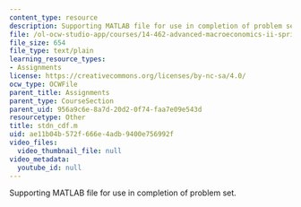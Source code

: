 ```yaml
---
content_type: resource
description: Supporting MATLAB file for use in completion of problem set.
file: /ol-ocw-studio-app/courses/14-462-advanced-macroeconomics-ii-spring-2004/ae11b04b572f666e4adb9400e756992f_stdn_cdf.m
file_size: 654
file_type: text/plain
learning_resource_types:
- Assignments
license: https://creativecommons.org/licenses/by-nc-sa/4.0/
ocw_type: OCWFile
parent_title: Assignments
parent_type: CourseSection
parent_uid: 956a9c6e-8a7d-20d2-0f74-faa7e09e543d
resourcetype: Other
title: stdn_cdf.m
uid: ae11b04b-572f-666e-4adb-9400e756992f
video_files:
  video_thumbnail_file: null
video_metadata:
  youtube_id: null
---
```

Supporting MATLAB file for use in completion of problem set.